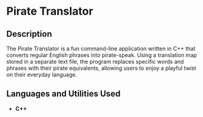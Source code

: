 <h1>Pirate Translator</h1>


<h2>Description</h2>
The Pirate Translator is a fun command-line application written in C++ that converts regular English phrases into pirate-speak. Using a translation map stored in a separate text file, the program replaces specific words and phrases with their pirate equivalents, allowing users to enjoy a playful twist on their everyday language.
<br />


<h2>Languages and Utilities Used</h2>

- <b>C++</b> 


<!--
 ```diff
- text in red
+ text in green
! text in orange
# text in gray
@@ text in purple (and bold)@@
```
--!>
